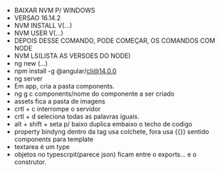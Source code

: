 * BAIXAR NVM P/ WINDOWS
* VERSAO 16.14.2
* NVM INSTALL V(...)
* NVM USER V(...)
* DEPOIS DESSE COMANDO, PODE COMEÇAR, OS COMANDOS COM NODE 
* NVM LS(LISTA AS VERSOES DO NODE)
* ng new (...)
* npm install -g @angular/cli@14.0.0
* ng server
* Em app, cria a pasta components.
* ng g c components/nome do componente a ser criado
* assets fica a pasta de imagens
* crtl + c interrompe o servidor
* crtl + d seleciona todas as palavras iguais.
* alt + shift + seta p/ baixo duplica embaixo o techo de codigo
* property bindyng dentro da tag usa colchete, fora usa {{}} sentido components para template
* textarea é um type
* objetos no typescrpit(parece json) ficam entre o exports... e o construtor.

